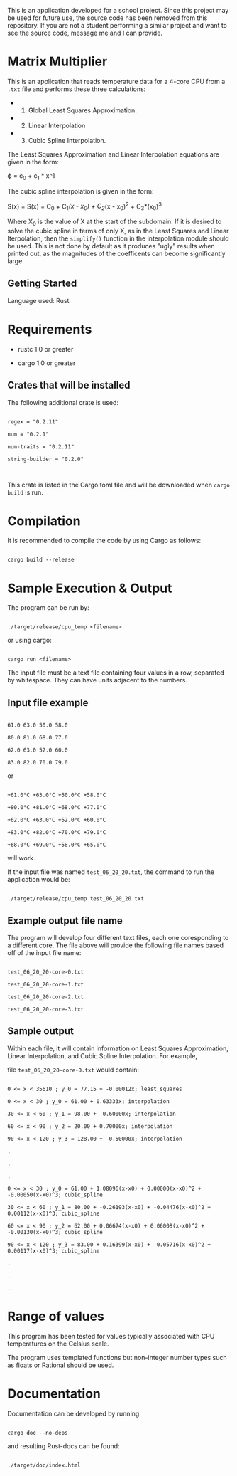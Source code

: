 
This is an application developed for a school project. Since this project may be used for future use, the source code has been removed from this repository.  If you are not a student performing a similar project and want to see the source code, message me and I can provide.

 
# Matrix Multiplier

  

This is an application that reads temperature data for a 4-core CPU from a `.txt` file and performs these three calculations:

* 1) Global Least Squares Approximation.

* 2) Linear Interpolation

* 3) Cubic Spline Interpolation.

  

The Least Squares Approximation and Linear Interpolation equations are given in the form:

ϕ = c<sub>0</sub> + c<sub>1</sub> * x^1

The cubic spline interpolation is given in the form:

S(x) = S(x) = C<sub>0</sub> + C<sub>1</sub>*(x - x<sub>0</sub>) + C<sub>2</sub>*(x - x<sub>0</sub>)<sup>2</sup> + C<sub>3</sub>*(x<sub>0</sub>)<sup>3</sup>

  

Where X<sub>0</sub> is the value of X at the start of the subdomain. If it is desired to solve the cubic spline in terms of only X, as in the Least Squares and Linear Iterpolation, then the `simplify()` function in the interpolation module should be used. This is not done by default as it produces "ugly" results when printed out, as the magnitudes of the coefficents can become significantly large.

  

## Getting Started

  

Language used: Rust

# Requirements

  

* rustc 1.0 or greater

* cargo 1.0 or greater

  
  

## Crates that will be installed

  

The following additional crate is used:

  

```

regex = "0.2.11"

num = "0.2.1"

num-traits = "0.2.11"

string-builder = "0.2.0"

  

```

  

This crate is listed in the Cargo.toml file and will be downloaded when `cargo build` is run.

  
  

# Compilation

  

It is recommended to compile the code by using Cargo as follows:

```

cargo build --release

```

  
  

# Sample Execution & Output

  

The program can be run by:

  

```

./target/release/cpu_temp <filename>

```

  

or using cargo:

  

```

cargo run <filename>

```

  

The input file must be a text file containing four values in a row, separated by whitespace. They can have units adjacent to the numbers.

## Input file example

```

61.0 63.0 50.0 58.0

80.0 81.0 68.0 77.0

62.0 63.0 52.0 60.0

83.0 82.0 70.0 79.0

```

or

```

+61.0°C +63.0°C +50.0°C +58.0°C

+80.0°C +81.0°C +68.0°C +77.0°C

+62.0°C +63.0°C +52.0°C +60.0°C

+83.0°C +82.0°C +70.0°C +79.0°C

+68.0°C +69.0°C +58.0°C +65.0°C

```

will work.

  

If the input file was named `test_06_20_20.txt`, the command to run the application would be:

```

./target/release/cpu_temp test_06_20_20.txt

```

## Example output file name

The program will develop four different text files, each one coresponding to a different core. The file above will provide the following file names based off of the input file name:

```

test_06_20_20-core-0.txt

test_06_20_20-core-1.txt

test_06_20_20-core-2.txt

test_06_20_20-core-3.txt

```

  

## Sample output

Within each file, it will contain information on Least Squares Approximation, Linear Interpolation, and Cubic Spline Interpolation. For example,

file `test_06_20_20-core-0.txt` would contain:

```

0 <= x < 35610 ; y_0 = 77.15 + -0.00012x; least_squares

0 <= x < 30 ; y_0 = 61.00 + 0.63333x; interpolation

30 <= x < 60 ; y_1 = 98.00 + -0.60000x; interpolation

60 <= x < 90 ; y_2 = 20.00 + 0.70000x; interpolation

90 <= x < 120 ; y_3 = 128.00 + -0.50000x; interpolation

.

.

.

0 <= x < 30 ; y_0 = 61.00 + 1.08096(x-x0) + 0.00000(x-x0)^2 + -0.00050(x-x0)^3; cubic_spline

30 <= x < 60 ; y_1 = 80.00 + -0.26193(x-x0) + -0.04476(x-x0)^2 + 0.00112(x-x0)^3; cubic_spline

60 <= x < 90 ; y_2 = 62.00 + 0.06674(x-x0) + 0.06008(x-x0)^2 + -0.00130(x-x0)^3; cubic_spline

90 <= x < 120 ; y_3 = 83.00 + 0.16399(x-x0) + -0.05716(x-x0)^2 + 0.00117(x-x0)^3; cubic_spline

.

.

.

```

  
  

# Range of values

  

This program has been tested for values typically associated with CPU temperatures on the Celsius scale.

The program uses templated functions but non-integer number types such as floats or Rational should be used.

# Documentation

Documentation can be developed by running:

```

cargo doc --no-deps

```

and resulting Rust-docs can be found:

```

./target/doc/index.html

```
